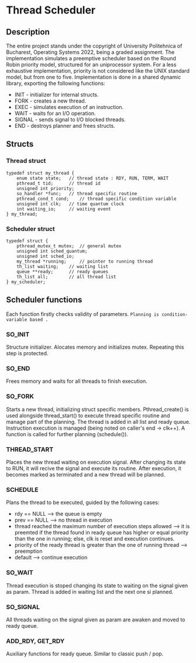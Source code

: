 # Thread Scheduler

## Description
The entire project stands under the copyright of University Politehnica of Bucharest, Operating Systems 2022, being a graded assignment.
The implementation simulates a preemptive scheduler based on the Round Robin priority model, structured for an uniprocessor system. For a less exhaustive implementation, priority is not considered like the UNIX standard model, but from one to five.
Implementation is done in a shared dynamic library, exporting the following functions:
* INIT - initializer for internal structs.
* FORK - creates a new thread.
* EXEC - simulates execution of an instruction.
* WAIT - waits for an I/O operation.
* SIGNAL - sends signal to I/O blocked threads.
* END - destroys planner and frees structs.

## Structs
### Thread struct
```
typedef struct my_thread {
	enum state state; 	// thread state : RDY, RUN, TERM, WAIT
	pthread_t tid; 		// thread id
	unsigned int priority;
	so_handler *func;	// thread specific routine
	pthread_cond_t cond; 	// thread specific condition variable
	unsigned int clk;	// time quantum clock
	int waiting_io; 	// waiting event
} my_thread;
```
### Scheduler struct 
```
typedef struct {
	pthread_mutex_t mutex; 	// general mutex
	unsigned int sched_quantum;
	unsigned int sched_io; 
	my_thread *running; 	// pointer to running thread
	th_list waiting; 	// waiting list
	queue **ready; 		// ready queues
	th_list all; 		// all thread list
} my_scheduler;
```

## Scheduler functions
Each function firstly checks validity of parameters.
` Planning is condition-variable based . `
### SO_INIT
Structure initializer. Alocates memory and initializes mutex. Repeating this step is protected.
### SO_END
Frees memory and waits for all threads to finish execution.
### SO_FORK
Starts a new thread, initializing struct specific members. Pthread_create() is used alongside thread_start() to execute thread specific routine and manage part of the planning. The thread is added in all list and ready queue. Instruction execution is managed (being noted on caller's end -> clk++). A function is called for further planning (schedule()).
### THREAD_START 
Places the new thread waiting on execution signal. After changing its state to RUN, it will recive the signal and execute its routine. After execution, it becomes marked as terminated and a new thread will be planned.
### SCHEDULE
Plans the thread to be executed, guided by the following cases:
* rdy == NULL --> the queue is empty
* prev == NULL --> no thread in execution
* thread reached the maximum number of execution steps allowed --> it is preemted if the thread found in ready queue has higher or equal priority than the one in running; else, clk is reset and execution continues.
* priority of the ready thread is greater than the one of running thread --> preemption
* default --> continue execution
### SO_WAIT 
Thread execution is stoped changing its state to waiting on the signal given as param. Thread is added in waiting list and the next one si planned.
### SO_SIGNAL 
All threads waiting on the signal given as param are awaken and moved to ready queue.
### ADD_RDY, GET_RDY
Auxiliary functions for ready queue. Similar to classic push / pop.
